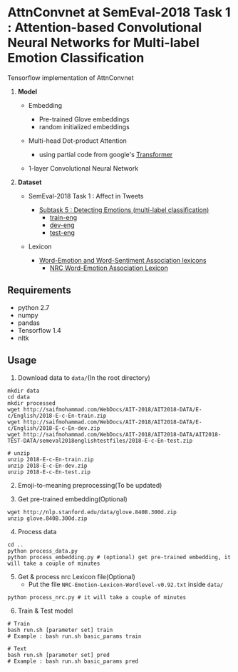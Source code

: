# AttnConvnet at SemEval-2018 Task 1 : Attention-based Convolutional Neural Networks for Multi-label Emotion Classification

Tensorflow implementation of AttnConvnet

1. **Model**

	- Embedding
		- Pre-trained Glove embeddings
		- random initialized embeddings
	
	- Multi-head Dot-product Attention
		- using partial code from google's [Transformer](https://github.com/tensorflow/tensor2tensor)
	
	- 1-layer Convolutional Neural Network


2. **Dataset**
	
	- SemEval-2018 Task 1 : Affect in Tweets
		- [Subtask 5 : Detecting Emotions (multi-label classification)](https://competitions.codalab.org/competitions/17751#learn_the_details-datasets)
			- [train-eng](http://saifmohammad.com/WebDocs/AIT-2018/AIT2018-DATA/E-c/English/2018-E-c-En-train.zip)
			- [dev-eng](http://saifmohammad.com/WebDocs/AIT-2018/AIT2018-DATA/E-c/English/2018-E-c-En-dev.zip)
			- [test-eng](http://saifmohammad.com/WebDocs/AIT-2018/AIT2018-DATA/AIT2018-TEST-DATA/semeval2018englishtestfiles/2018-E-c-En-test.zip)
			
	- Lexicon
		- [Word-Emotion and Word-Sentiment Association lexicons](http://saifmohammad.com/WebPages/lexicons.html)
			- [NRC Word-Emotion Association Lexicon](http://saifmohammad.com/WebPages/AccessResource.htm)



## Requirements

- python 2.7
- numpy
- pandas
- Tensorflow 1.4
- nltk

## Usage

1. Download data to `data/`(In the root directory)

```
mkdir data
cd data
mkdir processed
wget http://saifmohammad.com/WebDocs/AIT-2018/AIT2018-DATA/E-c/English/2018-E-c-En-train.zip
wget http://saifmohammad.com/WebDocs/AIT-2018/AIT2018-DATA/E-c/English/2018-E-c-En-dev.zip
wget http://saifmohammad.com/WebDocs/AIT-2018/AIT2018-DATA/AIT2018-TEST-DATA/semeval2018englishtestfiles/2018-E-c-En-test.zip

# unzip
unzip 2018-E-c-En-train.zip
unzip 2018-E-c-En-dev.zip
unzip 2018-E-c-En-test.zip
```

2. Emoji-to-meaning preprocessing(To be updated)

3. Get pre-trained embedding(Optional)

```
wget http://nlp.stanford.edu/data/glove.840B.300d.zip
unzip glove.840B.300d.zip
```
4. Process data

```
cd ..
python process_data.py
python process_embedding.py # (optional) get pre-trained embedding, it will take a couple of minutes
```

5. Get & process nrc Lexicon file(Optional)
	- Put the file `NRC-Emotion-Lexicon-Wordlevel-v0.92.txt` inside `data/`
```
python process_nrc.py # it will take a couple of minutes
```

6. Train & Test model
```
# Train
bash run.sh [parameter set] train
# Example : bash run.sh basic_params train

# Text
bash run.sh [parameter set] pred
# Example : bash run.sh basic_params pred
```



